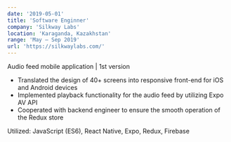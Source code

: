 ```yaml
---
date: '2019-05-01'
title: 'Software Enginner'
company: 'Silkway Labs'
location: 'Karaganda, Kazakhstan'
range: 'May – Sep 2019'
url: 'https://silkwaylabs.com/'
---
```


Audio feed mobile application | 1st version

- Translated the design of 40+ screens into responsive front-end for iOS and Android devices
- Implemented playback functionality for the audio feed by utilizing Expo AV API
- Cooperated with backend engineer to ensure the smooth operation of the Redux store

Utilized: JavaScript (ES6), React Native, Expo, Redux, Firebase
